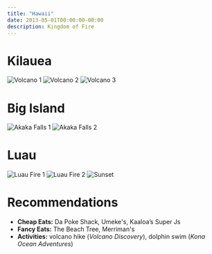 ```yaml
---
title: "Hawaii"
date: 2013-05-01T00:00:00-08:00
description: Kingdom of Fire
---
```


# Kilauea
![Volcano 1](/img/hawaii/volcano-1.jpg)
![Volcano 2](/img/hawaii/volcano-2.jpg)
![Volcano 3](/img/hawaii/volcano-3.jpg)

# Big Island
![Akaka Falls 1](/img/hawaii/akaka-1.jpg)
![Akaka Falls 2](/img/hawaii/akaka-2.jpg)

# Luau
![Luau Fire 1](/img/hawaii/luau-fire.jpg)
![Luau Fire 2](/img/hawaii/luau-food.jpg)
![Sunset](/img/hawaii/sunset.jpg)

# Recommendations
- __Cheap Eats:__ Da Poke Shack, Umeke's, Kaaloa’s Super Js
- __Fancy Eats:__ The Beach Tree, Merriman's
- __Activities:__ volcano hike (_Volcano Discovery_), dolphin swim (_Kona Ocean Adventures_)